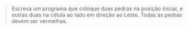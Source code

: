 > Escreva um programa que coloque duas pedras na posição inicial, e outras duas na célula ao lado em direção ao Leste. Todas as pedras devem ser vermelhas.